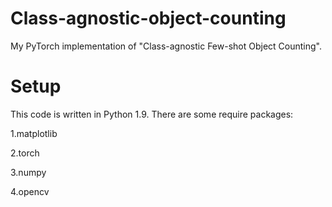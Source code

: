 # Class-agnostic-object-counting


My PyTorch implementation of "Class-agnostic Few-shot Object Counting".

# Setup

This code is written in Python 1.9. There are some require packages:

1.matplotlib

2.torch

3.numpy

4.opencv



